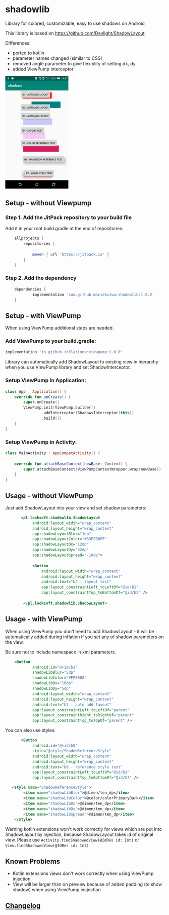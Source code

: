 # shadowlib
Library for colored, customizable, easy to use shadows on Android

This library is based on
https://github.com/Devlight/ShadowLayout

Differences:
- ported to kotlin
- parameter names changed (similar to CSS)
- removed angle parameter to give flexiblity of setting dx, dy
- added ViewPump interceptor

<img src="https://github.com/maciekczwa/shadowlib/raw/master/screenshot.png" width="200px"/>

## Setup - without Viewpump

### Step 1. Add the JitPack repository to your build file

Add it in your root build.gradle at the end of repositories:
```groovy
	allprojects {
		repositories {
			...
			maven { url 'https://jitpack.io' }
		}
	}
```
### Step 2. Add the dependency
```groovy
	dependencies {
	        implementation 'com.github.maciekczwa:shadowlib:1.0.2'
	}
```

## Setup - with ViewPump

When using ViewPump additional steps are needed.

### Add ViewPump to your build.gradle:

```groovy
implementation 'io.github.inflationx:viewpump:1.0.0'
```

Library can automatically add ShadowLayout to existing view in hierarchy when you use ViewPump library and set ShadowInterceptor.

### Setup ViewPump in Application:

```kotlin
class App : Application() {
    override fun onCreate() {
        super.onCreate()
        ViewPump.init(ViewPump.builder()
                .addInterceptor(ShadowsInterceptor(this))
                .build())
    }
}
```

### Setup ViewPump in Activity:

```kotlin
class MainActivity : AppCompatActivity() {

    override fun attachBaseContext(newBase: Context) {
        super.attachBaseContext(ViewPumpContextWrapper.wrap(newBase))
    }
}
```

## Usage - without ViewPump

Just add ShadowLayout into your view and set shadow parameters:
```xml
       <pl.looksoft.shadowlib.ShadowLayout
            android:layout_width="wrap_content"
            android:layout_height="wrap_content"
            app:shadowLayoutBlur="1dp"
            app:shadowLayoutColor="#33FF00FF"
            app:shadowLayoutDx="12dp"
            app:shadowLayoutDy="32dp"
            app:shadowLayoutSpread="-10dp">

            <Button
                android:layout_width="wrap_content"
                android:layout_height="wrap_content"
                android:text="b4 - layout test"
                app:layout_constraintLeft_toLeftOf="@id/b1"
                app:layout_constraintTop_toBottomOf="@id/b2" />

        </pl.looksoft.shadowlib.ShadowLayout>
```

## Usage - with ViewPump

When using ViewPump you don't need to add ShadowLayout - it will be automatically added during inflation if you set any of shadow parameters on the view.

Be sure not to include namespace in xml parameters.

```xml
    <Button
            android:id="@+id/b1"
            shadowLibBlur="5dp"
            shadowLibColor="#FF0000"
            shadowLibDx="10dp"
            shadowLibDy="5dp"
            android:layout_width="wrap_content"
            android:layout_height="wrap_content"
            android:text="b1 - auto add layout"
            app:layout_constraintLeft_toLeftOf="parent"
            app:layout_constraintRight_toRightOf="parent"
            app:layout_constraintTop_toTopOf="parent" />
```

You can also use styles:
```xml
       <Button
            android:id="@+id/b8"
            style="@style/ShadowReferenceStyle"
            android:layout_width="wrap_content"
            android:layout_height="wrap_content"
            android:text="b8 - reference style test"
            app:layout_constraintLeft_toLeftOf="@id/b1"
            app:layout_constraintTop_toBottomOf="@id/b7" />
```

```xml
   <style name="ShadowReferenceStyle">
        <item name="shadowLibBlur">@dimen/ten_dp</item>
        <item name="shadowLibColor">@color/colorPrimaryDark</item>
        <item name="shadowLibDx">@dimen/ten_dp</item>
        <item name="shadowLibDy">@dimen/ten_dp</item>
        <item name="shadowLibSpread">@dimen/ten_dp</item>
    </style>
```

Warning kotlin extensions won't work correctly for views which are put into ShadowLayout by injection, because ShadowLayout takes id of original view.
Please use ```Activity.findShadowedView(@IdRes id: Int)``` or ```View.findShadowedView(@IdRes id: Int)```

## Known Problems
- Kotlin extensions views don't work correctly when using ViewPump injection
- View will be larger than on preview because of added padding (to show shadow) when using ViewPump incjection

## [Changelog](CHANGELOG.md)
